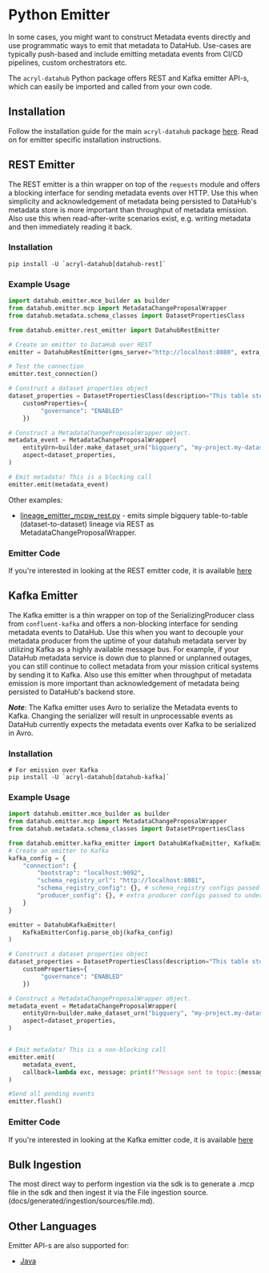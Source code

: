 # Python Emitter

In some cases, you might want to construct Metadata events directly and use programmatic ways to emit that metadata to DataHub. Use-cases are typically push-based and include emitting metadata events from CI/CD pipelines, custom orchestrators etc. 

The `acryl-datahub` Python package offers REST and Kafka emitter API-s, which can easily be imported and called from your own code.

## Installation

Follow the installation guide for the main `acryl-datahub` package [here](./README.md#install-from-pypi). Read on for emitter specific installation instructions.
## REST Emitter

The REST emitter is a thin wrapper on top of the `requests` module and offers a blocking interface for sending metadata events over HTTP. Use this when simplicity and acknowledgement of metadata being persisted to DataHub's metadata store is more important than throughput of metadata emission. Also use this when read-after-write scenarios exist, e.g. writing metadata and then immediately reading it back.

### Installation

```console
pip install -U `acryl-datahub[datahub-rest]`
```

### Example Usage
```python
import datahub.emitter.mce_builder as builder
from datahub.emitter.mcp import MetadataChangeProposalWrapper
from datahub.metadata.schema_classes import DatasetPropertiesClass

from datahub.emitter.rest_emitter import DatahubRestEmitter

# Create an emitter to DataHub over REST
emitter = DatahubRestEmitter(gms_server="http://localhost:8080", extra_headers={})

# Test the connection
emitter.test_connection()

# Construct a dataset properties object
dataset_properties = DatasetPropertiesClass(description="This table stored the canonical User profile",
    customProperties={
         "governance": "ENABLED"
    })

# Construct a MetadataChangeProposalWrapper object.
metadata_event = MetadataChangeProposalWrapper(
    entityUrn=builder.make_dataset_urn("bigquery", "my-project.my-dataset.user-table"),
    aspect=dataset_properties,
)

# Emit metadata! This is a blocking call
emitter.emit(metadata_event)
```

Other examples:
- [lineage_emitter_mcpw_rest.py](./examples/library/lineage_emitter_mcpw_rest.py) - emits simple bigquery table-to-table (dataset-to-dataset) lineage via REST as MetadataChangeProposalWrapper.

### Emitter Code

If you're interested in looking at the REST emitter code, it is available [here](./src/datahub/emitter/rest_emitter.py)

## Kafka Emitter

The Kafka emitter is a thin wrapper on top of the SerializingProducer class from `confluent-kafka` and offers a non-blocking interface for sending metadata events to DataHub. Use this when you want to decouple your metadata producer from the uptime of your datahub metadata server by utilizing Kafka as a highly available message bus. For example, if your DataHub metadata service is down due to planned or unplanned outages, you can still continue to collect metadata from your mission critical systems by sending it to Kafka. Also use this emitter when throughput of metadata emission is more important than acknowledgement of metadata being persisted to DataHub's backend store.

**_Note_**: The Kafka emitter uses Avro to serialize the Metadata events to Kafka. Changing the serializer will result in unprocessable events as DataHub currently expects the metadata events over Kafka to be serialized in Avro.

### Installation

```console
# For emission over Kafka
pip install -U `acryl-datahub[datahub-kafka]`
```


### Example Usage
```python
import datahub.emitter.mce_builder as builder
from datahub.emitter.mcp import MetadataChangeProposalWrapper
from datahub.metadata.schema_classes import DatasetPropertiesClass

from datahub.emitter.kafka_emitter import DatahubKafkaEmitter, KafkaEmitterConfig
# Create an emitter to Kafka
kafka_config = {
    "connection": {
        "bootstrap": "localhost:9092",
        "schema_registry_url": "http://localhost:8081",
        "schema_registry_config": {}, # schema_registry configs passed to underlying schema registry client
        "producer_config": {}, # extra producer configs passed to underlying kafka producer
    }
}

emitter = DatahubKafkaEmitter(
    KafkaEmitterConfig.parse_obj(kafka_config)
)

# Construct a dataset properties object
dataset_properties = DatasetPropertiesClass(description="This table stored the canonical User profile",
    customProperties={
         "governance": "ENABLED"
    })

# Construct a MetadataChangeProposalWrapper object.
metadata_event = MetadataChangeProposalWrapper(
    entityUrn=builder.make_dataset_urn("bigquery", "my-project.my-dataset.user-table"),
    aspect=dataset_properties,
)


# Emit metadata! This is a non-blocking call
emitter.emit(
    metadata_event,
    callback=lambda exc, message: print(f"Message sent to topic:{message.topic()}, partition:{message.partition()}, offset:{message.offset()}") if message else print(f"Failed to send with: {exc}")
)

#Send all pending events
emitter.flush()
```

### Emitter Code
If you're interested in looking at the Kafka emitter code, it is available [here](./src/datahub/emitter/kafka_emitter.py)

## Bulk Ingestion
The most direct way to perform ingestion via the sdk is to generate a .mcp file in the sdk and then ingest it via the File ingestion source. (docs/generated/ingestion/sources/file.md).

## Other Languages

Emitter API-s are also supported for:
- [Java](../metadata-integration/java/as-a-library.md)

